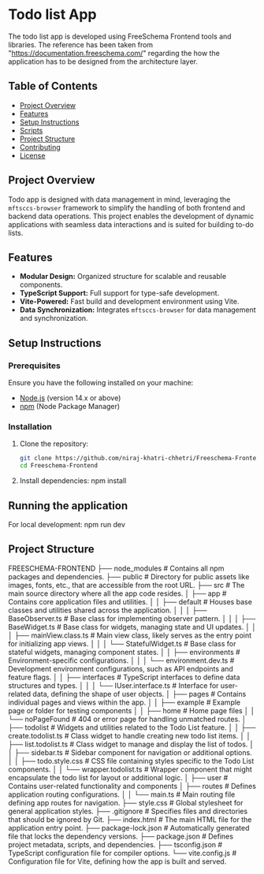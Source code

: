 # Todo list App 

The todo list app is developed using FreeSchema Frontend tools and libraries. The reference has been taken from "https://documentation.freeschema.com/" regarding the how the application has to be designed from the architecture layer.

## Table of Contents
- [Project Overview](#project-overview)
- [Features](#features)
- [Setup Instructions](#setup-instructions)
- [Scripts](#scripts)
- [Project Structure](#project-structure)
- [Contributing](#contributing)
- [License](#license)

## Project Overview

Todo app is designed with data management in mind, leveraging the `mftsccs-browser` framework to simplify the handling of both frontend and backend data operations. This project enables the development of dynamic applications with seamless data interactions and is suited for building to-do lists.

## Features

- **Modular Design:** Organized structure for scalable and reusable components.
- **TypeScript Support:** Full support for type-safe development.
- **Vite-Powered:** Fast build and development environment using Vite.
- **Data Synchronization:** Integrates `mftsccs-browser` for data management and synchronization.

## Setup Instructions

### Prerequisites

Ensure you have the following installed on your machine:
- [Node.js](https://nodejs.org/) (version 14.x or above)
- [npm](https://www.npmjs.com/) (Node Package Manager)

### Installation

1. Clone the repository:
   ```bash
   git clone https://github.com/niraj-khatri-chhetri/Freeschema-Frontend
   cd Freeschema-Frontend
2. Install dependencies:
   npm install

## Running the application
  For local development: 
npm run dev

## Project Structure
FREESCHEMA-FRONTEND
├── node_modules             # Contains all npm packages and dependencies.
├── public                   # Directory for public assets like images, fonts, etc., that are accessible from the root URL.
├── src                      # The main source directory where all the app code resides.
│   ├── app                  # Contains core application files and utilities.
│   │   ├── default          # Houses base classes and utilities shared across the application.
│   │   │   ├── BaseObserver.ts         # Base class for implementing observer pattern.
│   │   │   ├── BaseWidget.ts           # Base class for widgets, managing state and UI updates.
│   │   │   ├── mainView.class.ts       # Main view class, likely serves as the entry point for initializing app views.
│   │   │   └── StatefulWidget.ts       # Base class for stateful widgets, managing component states.
│   │   ├── environments                # Environment-specific configurations.
│   │   │   └── environment.dev.ts      # Development environment configurations, such as API endpoints and feature flags.
│   │   ├── interfaces                  # TypeScript interfaces to define data structures and types.
│   │   │   └── IUser.interface.ts      # Interface for user-related data, defining the shape of user objects.
│   ├── pages                           # Contains individual pages and views within the app.
│   │   ├── example                     # Example page or folder for testing components 
│   │   ├── home                        # Home page files 
│   │   └── noPageFound                 # 404 or error page for handling unmatched routes.
│   ├── todolist                        # Widgets and utilities related to the Todo List feature.
│   │   ├── create.todolist.ts          # Class widget to handle creating new todo list items.
│   │   ├── list.todolist.ts            # Class widget to manage and display the list of todos.
│   │   ├── sidebar.ts                  # Sidebar component for navigation or additional options.
│   │   ├── todo.style.css              # CSS file containing styles specific to the Todo List components.
│   │   └── wrapper.todolist.ts         # Wrapper component that might encapsulate the todo list for layout or additional logic.
│   ├── user                            # Contains user-related functionality and components
│   ├── routes                          # Defines application routing configurations.
│   │   └── main.ts                     # Main routing file defining app routes for navigation.
├── style.css               # Global stylesheet for general application styles.
├── .gitignore              # Specifies files and directories that should be ignored by Git.
├── index.html              # The main HTML file for the application entry point.
├── package-lock.json       # Automatically generated file that locks the dependency versions.
├── package.json            # Defines project metadata, scripts, and dependencies.
├── tsconfig.json           # TypeScript configuration file for compiler options.
└── vite.config.js          # Configuration file for Vite, defining how the app is built and served.


